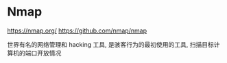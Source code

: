 # Nmap

https://nmap.org/
https://github.com/nmap/nmap

世界有名的网络管理和 hacking 工具, 是骇客行为的最初使用的工具, 扫描目标计算机的端口开放情况  

